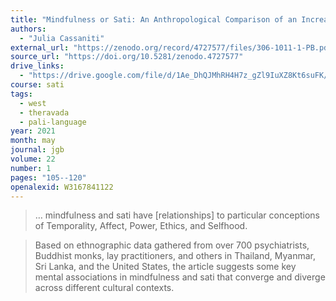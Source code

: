 ```yaml
---
title: "Mindfulness or Sati: An Anthropological Comparison of an Increasingly Global Concept"
authors:
  - "Julia Cassaniti"
external_url: "https://zenodo.org/record/4727577/files/306-1011-1-PB.pdf"
source_url: "https://doi.org/10.5281/zenodo.4727577"
drive_links:
  - "https://drive.google.com/file/d/1Ae_DhQJMhRH4H7z_gZl9IuXZ8Kt6suFK/view?usp=drivesdk"
course: sati
tags:
  - west
  - theravada
  - pali-language
year: 2021
month: may
journal: jgb
volume: 22
number: 1
pages: "105--120"
openalexid: W3167841122
---
```


> … mindfulness and sati have [relationships] to particular conceptions of Temporality, Affect, Power, Ethics, and Selfhood.

> Based on ethnographic data gathered from over 700 psychiatrists, Buddhist monks, lay practitioners, and others in Thailand, Myanmar, Sri Lanka, and the United States, the article suggests some key mental associations in mindfulness and sati that converge and diverge across different cultural contexts.
